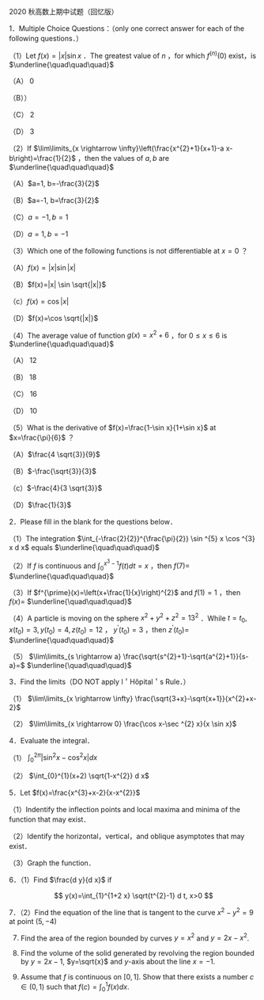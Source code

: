 2020 秋高数上期中试题（回忆版）

1．Multiple Choice Questions：（only one correct answer for each of the following questions．）

（1）Let $f(x)=|x| \sin x$ ．The greatest value of $n$ ，for which $f^{(n)}(0)$ exist，is $\underline{\quad\quad\quad}$

（A） 0

（B））

（C） 2

（D） 3

（2）If $\lim\limits_{x \rightarrow \infty}\left(\frac{x^{2}+1}{x+1}-a x-b\right)=\frac{1}{2}$ ，then the values of $a, b$ are $\underline{\quad\quad\quad}$

（A）$a=1, b=-\frac{3}{2}$

（B）$a=-1, b=\frac{3}{2}$

（C）$a=-1, b=1$

（D）$a=1, b=-1$

（3）Which one of the following functions is not differentiable at $x=0$ ？

（A）$f(x)=|x| \sin |x|$

（B）$f(x)=|x| \sin \sqrt{|x|}$

（c）$f(x)=\cos |x|$

（D）$f(x)=\cos \sqrt{|x|}$

（4）The average value of function $g(x)=x^{2}+6$ ，for $0 \leqslant x \leqslant 6$ is $\underline{\quad\quad\quad}$

（A） 12

（B） 18

（C） 16

（D） 10

（5）What is the derivative of $f(x)=\frac{1-\sin x}{1+\sin x}$ at $x=\frac{\pi}{6}$ ？

（A）$\frac{4 \sqrt{3}}{9}$

（B）$-\frac{\sqrt{3}}{3}$

（c）$-\frac{4}{3 \sqrt{3}}$

（D）$\frac{1}{3}$

2．Please fill in the blank for the questions below．

（1）The integration $\int_{-\frac{2}{2}}^{\frac{\pi}{2}} \sin ^{5} x \cos ^{3} x d x$ equals $\underline{\quad\quad\quad}$

（2）If $f$ is continuous and $\int_{0}^{x^{3}-1} f(t) d t=x$ ，then $f(7)=$ $\underline{\quad\quad\quad}$

（3）If $f^{\prime}(x)=\left(x+\frac{1}{x}\right)^{2}$ and $f(1)=1$ ，then $f(x)=$ $\underline{\quad\quad\quad}$

（4）A particle is moving on the sphere $x^{2}+y^{2}+z^{2}=13^{2}$ ．While $t=t_{0}, x\left(t_{0}\right)=3, y\left(t_{0}\right)=4, z\left(t_{0}\right)=12$ ， $y^{\prime}\left(t_{0}\right)=3$ ，then $z^{\prime}\left(t_{0}\right)=$ $\underline{\quad\quad\quad}$

（5） $\lim\limits_{s \rightarrow a} \frac{\sqrt{s^{2}+1}-\sqrt{a^{2}+1}}{s-a}=$ $\underline{\quad\quad\quad}$

3．Find the limits（DO NOT apply l＇Hôpital＇s Rule．）

（1） $\lim\limits_{x \rightarrow \infty} \frac{\sqrt{3+x}-\sqrt{x+1}}{x^{2}+x-2}$

（2） $\lim\limits_{x \rightarrow 0} \frac{\cos x-\sec ^{2} x}{x \sin x}$

4．Evaluate the integral．

（1） $\int_{0}^{2 \pi}\left|\sin ^{2} x-\cos ^{2} x\right| d x$

（2） $\int_{0}^{1}(x+2) \sqrt{1-x^{2}} d x$

5．Let $f(x)=\frac{x^{3}+x-2}{x-x^{2}}$

（1）Indentify the inflection points and local maxima and minima of the function that may exist．

（2）Identify the horizontal，vertical，and oblique asymptotes that may exist．

（3）Graph the function．

6．（1）Find $\frac{d y}{d x}$ if

$$
y(x)=\int_{1}^{1+2 x} \sqrt{t^{2}-1} d t, x>0
$$

7．（2）Find the equation of the line that is tangent to the curve $x^{2}-y^{2}=9$ at point $(5,-4)$

7. Find the area of the region bounded by curves $y=x^{2}$ and $y=2 x-x^{2}$.

8. Find the volume of the solid generated by revolving the region bounded by $y=2 x-1$, $y=\sqrt{x}$ and $y$-axis about the line $x=-1$.

9. Assume that $f$ is continuous on $[0,1]$. Show that there exists a number $c \in(0,1)$ such that $f(c)=\int_{0}^{1} f(x) d x$.

